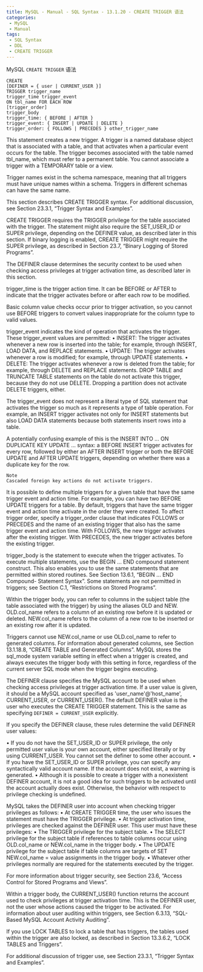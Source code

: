 ```yaml
---
title: MySQL - Manual - SQL Syntax - 13.1.20 - CREATE TRIGGER 语法
categories: 
 - MySQL
 - Manual
tags: 
 - SQL Syntax
 - DDL
 - CREATE TRIGGER
---
```


MySQL `CREATE TRIGGER` 语法

<!--more-->

```
CREATE
[DEFINER = { user | CURRENT_USER }]
TRIGGER trigger_name
trigger_time trigger_event
ON tbl_name FOR EACH ROW
[trigger_order]
trigger_body
trigger_time: { BEFORE | AFTER }
trigger_event: { INSERT | UPDATE | DELETE }
trigger_order: { FOLLOWS | PRECEDES } other_trigger_name
```

This statement creates a new trigger. A trigger is a named database object that is associated with a table,
and that activates when a particular event occurs for the table. The trigger becomes associated with the
table named tbl_name, which must refer to a permanent table. You cannot associate a trigger with a
TEMPORARY table or a view.

Trigger names exist in the schema namespace, meaning that all triggers must have unique names within a
schema. Triggers in different schemas can have the same name.

This section describes CREATE TRIGGER syntax. For additional discussion, see Section 23.3.1, “Trigger
Syntax and Examples”.

CREATE TRIGGER requires the TRIGGER privilege for the table associated with the trigger. The statement
might also require the SET_USER_ID or SUPER privilege, depending on the DEFINER value, as described
later in this section. If binary logging is enabled, CREATE TRIGGER might require the SUPER privilege, as
described in Section 23.7, “Binary Logging of Stored Programs”.

The DEFINER clause determines the security context to be used when checking access privileges at
trigger activation time, as described later in this section.

trigger_time is the trigger action time. It can be BEFORE or AFTER to indicate that the trigger activates
before or after each row to be modified.

Basic column value checks occur prior to trigger activation, so you cannot use BEFORE triggers to convert
values inappropriate for the column type to valid values.

trigger_event indicates the kind of operation that activates the trigger. These trigger_event values
are permitted:
• INSERT: The trigger activates whenever a new row is inserted into the table; for example, through
INSERT, LOAD DATA, and REPLACE statements.
• UPDATE: The trigger activates whenever a row is modified; for example, through UPDATE statements.
• DELETE: The trigger activates whenever a row is deleted from the table; for example, through DELETE
and REPLACE statements. DROP TABLE and TRUNCATE TABLE statements on the table do not activate
this trigger, because they do not use DELETE. Dropping a partition does not activate DELETE triggers,
either.

The trigger_event does not represent a literal type of SQL statement that activates the trigger so much
as it represents a type of table operation. For example, an INSERT trigger activates not only for INSERT
statements but also LOAD DATA statements because both statements insert rows into a table.

A potentially confusing example of this is the INSERT INTO ... ON DUPLICATE KEY UPDATE ...
syntax: a BEFORE INSERT trigger activates for every row, followed by either an AFTER INSERT trigger or
both the BEFORE UPDATE and AFTER UPDATE triggers, depending on whether there was a duplicate key
for the row.

    Note
    Cascaded foreign key actions do not activate triggers.

It is possible to define multiple triggers for a given table that have the same trigger event and action time.
For example, you can have two BEFORE UPDATE triggers for a table. By default, triggers that have the
same trigger event and action time activate in the order they were created. To affect trigger order, specify
a trigger_order clause that indicates FOLLOWS or PRECEDES and the name of an existing trigger that
also has the same trigger event and action time. With FOLLOWS, the new trigger activates after the existing
trigger. With PRECEDES, the new trigger activates before the existing trigger.

trigger_body is the statement to execute when the trigger activates. To execute multiple statements,
use the BEGIN ... END compound statement construct. This also enables you to use the same
statements that are permitted within stored routines. See Section 13.6.1, “BEGIN ... END Compound-
Statement Syntax”. Some statements are not permitted in triggers; see Section C.1, “Restrictions on
Stored Programs”.

Within the trigger body, you can refer to columns in the subject table (the table associated with the trigger)
by using the aliases OLD and NEW. OLD.col_name refers to a column of an existing row before it is
updated or deleted. NEW.col_name refers to the column of a new row to be inserted or an existing row
after it is updated.

Triggers cannot use NEW.col_name or use OLD.col_name to refer to generated columns. For
information about generated columns, see Section 13.1.18.8, “CREATE TABLE and Generated Columns”.
MySQL stores the sql_mode system variable setting in effect when a trigger is created, and always
executes the trigger body with this setting in force, regardless of the current server SQL mode when the
trigger begins executing.

The DEFINER clause specifies the MySQL account to be used when checking access privileges
at trigger activation time. If a user value is given, it should be a MySQL account specified as
'user_name'@'host_name', CURRENT_USER, or CURRENT_USER(). The default DEFINER value is
the user who executes the CREATE TRIGGER statement. This is the same as specifying `DEFINER = CURRENT_USER` explicitly.

If you specify the DEFINER clause, these rules determine the valid DEFINER user values:

• If you do not have the SET_USER_ID or SUPER privilege, the only permitted user value is your own
account, either specified literally or by using CURRENT_USER. You cannot set the definer to some other
account.
• If you have the SET_USER_ID or SUPER privilege, you can specify any syntactically valid account name.
If the account does not exist, a warning is generated.
• Although it is possible to create a trigger with a nonexistent DEFINER account, it is not a good idea for
such triggers to be activated until the account actually does exist. Otherwise, the behavior with respect to
privilege checking is undefined.

MySQL takes the DEFINER user into account when checking trigger privileges as follows:
• At CREATE TRIGGER time, the user who issues the statement must have the TRIGGER privilege.
• At trigger activation time, privileges are checked against the DEFINER user. This user must have these
privileges:
    • The TRIGGER privilege for the subject table.
    • The SELECT privilege for the subject table if references to table columns occur using OLD.col_name
    or NEW.col_name in the trigger body.
    • The UPDATE privilege for the subject table if table columns are targets of SET NEW.col_name =
    value assignments in the trigger body.
    • Whatever other privileges normally are required for the statements executed by the trigger.

For more information about trigger security, see Section 23.6, “Access Control for Stored Programs and
Views”.

Within a trigger body, the CURRENT_USER() function returns the account used to check privileges at
trigger activation time. This is the DEFINER user, not the user whose actions caused the trigger to be
activated. For information about user auditing within triggers, see Section 6.3.13, “SQL-Based MySQL
Account Activity Auditing”.

If you use LOCK TABLES to lock a table that has triggers, the tables used within the trigger are also locked,
as described in Section 13.3.6.2, “LOCK TABLES and Triggers”.

For additional discussion of trigger use, see Section 23.3.1, “Trigger Syntax and Examples”.

